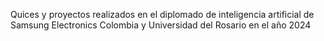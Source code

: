 Quices y proyectos realizados en el diplomado de inteligencia artificial de Samsung Electronics Colombia y Universidad del Rosario en el año 2024 
